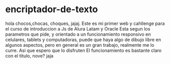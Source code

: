 # encriptador-de-texto
hola chocos,chocas, choques, jajaj.
Este es mi primer web y cahllenge para el curso de introduccion a Js de Alura Latam y Oracle
Esta segun los parametros que pide, y orientado a un funcionamiento responsivo en celulares, tablets y computadoras, puede que haya algo de dibujo libre en algunos aspectos, pero en general es un gran trabajo, realmente me lo curre. Asi que espero que lo disfruten
El funcionamiento es bastante claro con el titulo, nove? jaja
